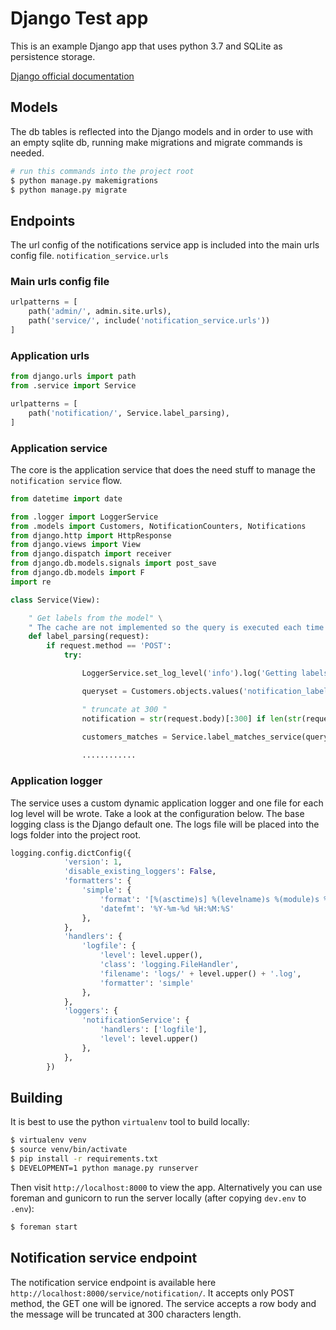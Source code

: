# Django Test app

This is an example Django app that uses python 3.7 and SQLite as persistence storage.

[Django official documentation](https://docs.djangoproject.com/en/2.2/)

## Models

The db tables is reflected into the Django models and in order to use with an empty sqlite db, running make migrations and migrate commands is needed.


```sh
# run this commands into the project root
$ python manage.py makemigrations
$ python manage.py migrate
```

## Endpoints

The url config of the notifications service app is included into the main urls config file. `notification_service.urls`

### Main urls config file

```python
urlpatterns = [
    path('admin/', admin.site.urls),
    path('service/', include('notification_service.urls'))
]
```

### Application urls

```python
from django.urls import path
from .service import Service

urlpatterns = [
    path('notification/', Service.label_parsing),
]
```

### Application service

The core is the application service that does the need stuff to manage the `notification service` flow.

```python
from datetime import date

from .logger import LoggerService
from .models import Customers, NotificationCounters, Notifications
from django.http import HttpResponse
from django.views import View
from django.dispatch import receiver
from django.db.models.signals import post_save
from django.db.models import F
import re

class Service(View):

    " Get labels from the model" \
    " The cache are not implemented so the query is executed each time "
    def label_parsing(request):
        if request.method == 'POST':
            try:

                LoggerService.set_log_level('info').log('Getting labels from customers table')

                queryset = Customers.objects.values('notification_label', 'id')

                " truncate at 300 "
                notification = str(request.body)[:300] if len(str(request.body)) > 300 else str(request.body)

                customers_matches = Service.label_matches_service(queryset, notification)
                
                ............
```

### Application logger

The service uses a custom dynamic application logger and one file for each log level will be wrote.
Take a look at the configuration below. The base logging class is the Django default one. The logs file will be placed into the logs folder into the project root.

```python
logging.config.dictConfig({
            'version': 1,
            'disable_existing_loggers': False,
            'formatters': {
                'simple': {
                    'format': '[%(asctime)s] %(levelname)s %(module)s %(process)d %(thread)d %(message)s',
                    'datefmt': '%Y-%m-%d %H:%M:%S'
                },
            },
            'handlers': {
                'logfile': {
                    'level': level.upper(),
                    'class': 'logging.FileHandler',
                    'filename': 'logs/' + level.upper() + '.log',
                    'formatter': 'simple'
                },
            },
            'loggers': {
                'notificationService': {
                    'handlers': ['logfile'],
                    'level': level.upper()
                },
            },
        })
```

## Building

It is best to use the python `virtualenv` tool to build locally:

```sh
$ virtualenv venv
$ source venv/bin/activate
$ pip install -r requirements.txt
$ DEVELOPMENT=1 python manage.py runserver
```

Then visit `http://localhost:8000` to view the app. Alternatively you
can use foreman and gunicorn to run the server locally (after copying
`dev.env` to `.env`):

```sh
$ foreman start
```

## Notification service endpoint

The notification service endpoint is available here `http://localhost:8000/service/notification/`. It accepts only POST method, the GET one will be ignored.
The service accepts a row body and the message will be truncated at 300 characters length.

